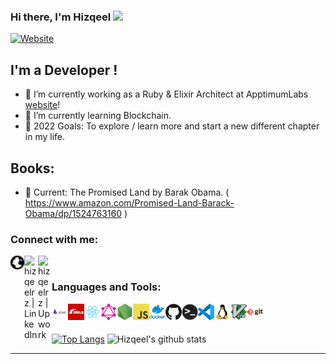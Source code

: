 ### Hi there, I'm Hizqeel  <img src="https://i.imgur.com/u8HivgI.gif" width="20px">

[![Website](https://img.shields.io/website?label=apptimumlabs.com&style=for-the-badge&url=https%3A%2F%2Flhotse-analytics.com)](https://www.apptimumlabs.com/)


## I'm a Developer !

- 🔭  I’m currently working as a Ruby & Elixir Architect at ApptimumLabs [website]!
- 🌱  I’m currently learning Blockchain.
- 🥅  2022 Goals: To explore / learn more and start a new different chapter in my life. 

## Books:  

- 📖 Current: The Promised Land by Barak Obama. ( https://www.amazon.com/Promised-Land-Barack-Obama/dp/1524763160 )
     
     

### Connect with me:

[<img align="left" alt="apptimumlabs.com/" width="22px" src="https://raw.githubusercontent.com/iconic/open-iconic/master/svg/globe.svg" />][website]
[<img align="left" alt="hizqeelrz | LinkedIn" width="22px" src="https://cdn.jsdelivr.net/npm/simple-icons@v3/icons/linkedin.svg" />][linkedin]
[<img align="left" alt="hizqeelrz | Upwork" width="22px" src="https://cdn.jsdelivr.net/npm/simple-icons@v3/icons/upwork.svg" />][upwork]

<br />

### Languages and Tools:

[<img align="left" alt="Elixir" width="26px" src="https://raw.githubusercontent.com/github/explore/d106aa3f6fa091ab80ab5c8cf0d931baff3caaea/topics/elixir/elixir.png" />][website]
[<img align="left" alt="Ruby on Rails" width="26px" src="https://raw.githubusercontent.com/github/explore/80688e429a7d4ef2fca1e82350fe8e3517d3494d/topics/rails/rails.png" />][website]
[<img align="left" alt="Ruby on Rails" width="26px" src="https://raw.githubusercontent.com/github/explore/80688e429a7d4ef2fca1e82350fe8e3517d3494d/topics/react/react.png" />][website]
[<img align="left" alt="GraphQL" width="26px" src="https://raw.githubusercontent.com/github/explore/80688e429a7d4ef2fca1e82350fe8e3517d3494d/topics/graphql/graphql.png" />][website]
[<img align="left" alt="Node.js" width="26px" src="https://raw.githubusercontent.com/github/explore/80688e429a7d4ef2fca1e82350fe8e3517d3494d/topics/nodejs/nodejs.png" />][website]
[<img align="left" alt="JavaScript" width="26px" src="https://raw.githubusercontent.com/github/explore/80688e429a7d4ef2fca1e82350fe8e3517d3494d/topics/javascript/javascript.png" />][website]
[<img align="left" alt="Docker" width="26px" src="https://raw.githubusercontent.com/github/explore/80688e429a7d4ef2fca1e82350fe8e3517d3494d/topics/docker/docker.png" />][website]
[<img align="left" alt="GitHub" width="26px" src="https://raw.githubusercontent.com/github/explore/78df643247d429f6cc873026c0622819ad797942/topics/github/github.png" />][website]
[<img align="left" alt="Terminal" width="26px" src="https://raw.githubusercontent.com/github/explore/80688e429a7d4ef2fca1e82350fe8e3517d3494d/topics/terminal/terminal.png" />][website]
[<img align="left" alt="Visual Studio Code" width="26px" src="https://raw.githubusercontent.com/github/explore/80688e429a7d4ef2fca1e82350fe8e3517d3494d/topics/visual-studio-code/visual-studio-code.png" />][website]
[<img align="left" alt="Linux" width="26px" src="https://raw.githubusercontent.com/github/explore/80688e429a7d4ef2fca1e82350fe8e3517d3494d/topics/linux/linux.png" />][website]
[<img align="left" alt="Linux" width="26px" src="https://raw.githubusercontent.com/github/explore/80688e429a7d4ef2fca1e82350fe8e3517d3494d/topics/vim/vim.png" />][website]
[<img align="left" alt="Linux" width="26px" src="https://raw.githubusercontent.com/github/explore/80688e429a7d4ef2fca1e82350fe8e3517d3494d/topics/git/git.png" />][website]


<br />
<br />


[![Top Langs](https://github-readme-stats.vercel.app/api/top-langs/?username=hizqeelrz&layout=compact&theme=dracula&hide=html)](https://github.com/hizqeelrz/github-readme-stats)
![Hizqeel's github stats](https://github-readme-stats.vercel.app/api?username=hizqeelrz&count_private=true&show_icons=true&theme=dracula&hide=contribs)


---

[website]: https://www.apptimumlabs.com/
[linkedin]: https://www.linkedin.com/in/syedhizqeel/
[upwork]: https://www.upwork.com/freelancers/~01833c4278e751a05c
